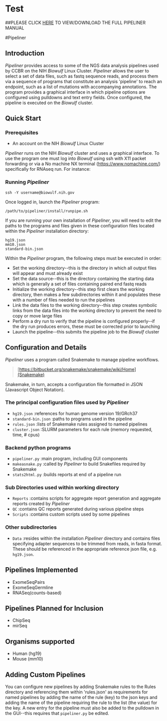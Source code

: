 # Test
##PLEASE CLICK [HERE](https://github.com/CCBR/Pipeliner/blob/master/PipelinerVer1.0_documentation.pdf) TO VIEW/DOWNLOAD THE FULL PIPELINER MANUAL 

#Pipeliner

## Introduction

*Pipeliner* provides access to some of the NGS data analysis pipelines used by CCBR on the NIH *Biowulf* Linux Cluster. *Pipeliner* allows the user to select a set of data files, such as fastq sequence reads, and process them via a sequence of programs that constitute an analysis 'pipeline' to reach an endpoint, such as a list of mutations with accompanying annotations.  The program provides a graphical interface in which pipeline options are configured using pulldowns and text entry fields.  Once configured, the pipeline is executed on the *Biowulf* cluster.
  
## Quick Start

### Prerequisites

* An account on the NIH *Biowulf* Linux Cluster 


*Pipeliner* runs on the NIH *Biowulf* cluster and uses a graphical interface. To use the program one must log into *Biowulf* using ssh with X11 packet forwarding or via a No machine NX terminal (https://www.nomachine.com/) specifically for RNAseq run.  For instance:

### Running *Pipeliner*

```
ssh -Y username@biowulf.nih.gov
```

Once logged in, launch the *Pipeliner* program:

```
/path/to/pipeliner/install/runpipe.sh
```

If you are running your own installation of *Pipeliner*, you will need to edit the paths to the programs and files given in these configuration files located within the *Pipeliner* installation directory:

```
hg19.json
mm10.json
standard-bin.json
```

Within the *Pipeliner* program, the following steps must be executed in order:

* Set the working directory--this is the directory in which all output files will appear and must already exist
* Set the data source--this is the directory containing the starting data which is generally a set of files containing paired end fastq reads
* Initialize the working directory--this step first clears the working directory, then makes a few subdirectories within it and populates these with a number of files needed to run the pipelines
* Link the data files to the working directory--this step creates symbolic links from the data files into the working directory to prevent the need to copy or move large files
* Perform a dry run to verify that the pipeline is configured properly--if the dry run produces errors, these must be corrected prior to launching
* Launch the pipeline--this submits the pipeline job to the *Biowulf* cluster


## Configuration and Details

*Pipeliner* uses a program called Snakemake to manage pipeline workflows.

>[https://bitbucket.org/snakemake/snakemake/wiki/Home](Snakemake)

Snakemake, in turn, accepts a configuration file formatted in JSON (Javascript Object Notation). 

### The principal configuration files used by *Pipeliner*

- `hg19.json` :references for human genome version 19/GRch37
- `standard-bin.json` :paths to programs used in the pipeline
- `rules.json` :lists of Snakemake rules assigned to named pipelines
- `cluster.json` :SLURM parameters for each rule (memory requested, time, # cpus)

### Backend python programs

- `pipeliner.py` :main program, including GUI components
- `makeasnake.py` :called by *Pipeliner* to build Snakefiles required by Snakemake
- `stats2html.py` :builds reports at end of a pipeline run

### Sub Directories used within working directory

- `Reports` :contains scripts for aggregate report generation and aggregate reports created by *Pipeliner*
- `QC` :contains QC reports generated during various pipeline steps
- `Scripts` :contains custom scripts used by some pipelines

### Other subdirectories

- `Data` :resides within the installation *Pipeliner* directory and contains files specifying adapter sequences to be trimmed from reads, in fasta format.  These should be referenced in the appropriate reference json file, e.g. `hg19.json`.


## Pipelines Implemented

- ExomeSeqPairs
- ExomeSeqGermline
- RNASeq(counts-based)

## Pipelines Planned for Inclusion

- ChipSeq
- mirSeq


## Organisms supported

- Human (hg19)
- Mouse (mm10)

## Adding Custom Pipelines

You can configure new pipelines by adding Snakemake rules to the Rules directory and referencing them within 'rules.json' as requirements for named pipelines by adding the name of the rule (key) to the json keys and adding the name of the pipeline requiring the rule to the list (the value) for the key.  A new entry for the pipeline must also be added to the pulldown in the GUI--this requires that `pipeliner.py` be edited.







